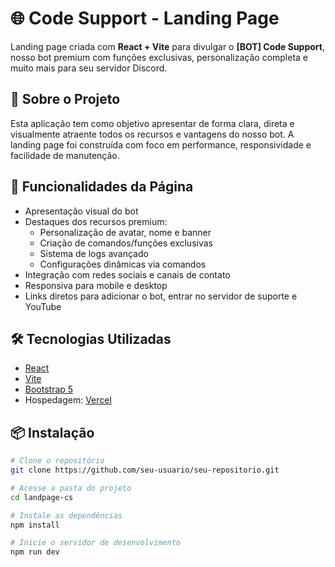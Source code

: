 # 🌐 Code Support - Landing Page

Landing page criada com **React + Vite** para divulgar o **[BOT] Code Support**, nosso bot premium com funções exclusivas, personalização completa e muito mais para seu servidor Discord.

## 🧠 Sobre o Projeto

Esta aplicação tem como objetivo apresentar de forma clara, direta e visualmente atraente todos os recursos e vantagens do nosso bot. A landing page foi construída com foco em performance, responsividade e facilidade de manutenção.

## 🚀 Funcionalidades da Página

- Apresentação visual do bot
- Destaques dos recursos premium:
  - Personalização de avatar, nome e banner
  - Criação de comandos/funções exclusivas
  - Sistema de logs avançado
  - Configurações dinâmicas via comandos
- Integração com redes sociais e canais de contato
- Responsiva para mobile e desktop
- Links diretos para adicionar o bot, entrar no servidor de suporte e YouTube

## 🛠️ Tecnologias Utilizadas

- [React](https://reactjs.org/)
- [Vite](https://vitejs.dev/)
- [Bootstrap 5](https://getbootstrap.com/docs/5.0/getting-started/introduction/)
- Hospedagem: [Vercel](https://vercel.com/)

## 📦 Instalação

```bash
# Clone o repositório
git clone https://github.com/seu-usuario/seu-repositorio.git

# Acesse a pasta do projeto
cd landpage-cs

# Instale as dependências
npm install

# Inicie o servidor de desenvolvimento
npm run dev
